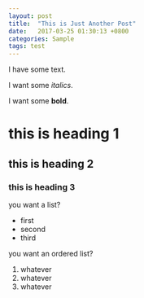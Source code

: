 ```yaml
---
layout: post
title:  "This is Just Another Post"
date:   2017-03-25 01:30:13 +0800
categories: Sample
tags: test
---
```

I have some text.

I want some _italics_.

I want some **bold**.

# this is heading 1

## this is heading 2

### this is heading 3

you want a list?
* first
* second
* third

you want an ordered list?
1. whatever
1. whatever
1. whatever